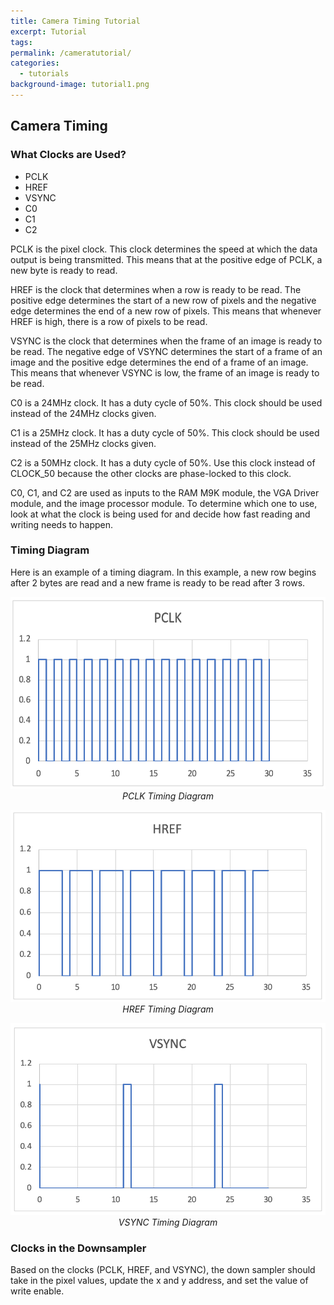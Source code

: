```yaml
---
title: Camera Timing Tutorial
excerpt: Tutorial
tags: 
permalink: /cameratutorial/
categories:
  - tutorials
background-image: tutorial1.png
---
```


## Camera Timing

### What Clocks are Used?
* PCLK
* HREF
* VSYNC
* C0
* C1
* C2

PCLK is the pixel clock. This clock determines the speed at which the data output is being transmitted. This means that at the positive edge of PCLK, a new byte is ready to read. 

HREF is the clock that determines when a row is ready to be read. The positive edge determines the start of a new row of pixels and the negative edge determines the end of a new row of pixels. This means that whenever HREF is high, there is a row of pixels to be read. 

VSYNC is the clock that determines when the frame of an image is ready to be read. The negative edge of VSYNC determines the start of a frame of an image and the positive edge determines the end of a frame of an image. This means that whenever VSYNC is low, the frame of an image is ready to be read. 

C0 is a 24MHz clock. It has a duty cycle of 50%. This clock should be used instead of the 24MHz clocks given.

C1 is a 25MHz clock. It has a duty cycle of 50%. This clock should be used instead of the 25MHz clocks given.

C2 is a 50MHz clock. It has a duty cycle of 50%. Use this clock instead of CLOCK_50 because the other clocks are phase-locked to this clock. 

C0, C1, and C2 are used as inputs to the RAM M9K module, the VGA Driver module, and the image processor module. To determine which one to use, look at what the clock is being used for and decide how fast reading and writing needs to happen. 

### Timing Diagram
Here is an example of a timing diagram. In this example, a new row begins after 2 bytes are read and a new frame is ready to be read after 3 rows.

<p align="center">
  <img src="/images/PCLK.png" width="538px" height="307px"/><br/>
  <i>PCLK Timing Diagram</i>
</p>

<p align="center">
  <img src="/images/HREF.png" width="538px" height="307px"/><br/>
  <i>HREF Timing Diagram</i>
</p>

<p align="center">
  <img src="/images/VSYNC.png" width="538px" height="307px"/><br/>
  <i>VSYNC Timing Diagram</i>
</p>

### Clocks in the Downsampler
Based on the clocks (PCLK, HREF, and VSYNC), the down sampler should take in the pixel values, update the x and y address, and set the value of write enable. 
